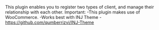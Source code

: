 This plugin enables you to register two types of client, and manage their relationship with each other.
Important:
 -This plugin makes use of WooCommerce.
 -Works best with INJ Theme - https://github.com/qumberrizvi/INJ-Theme
